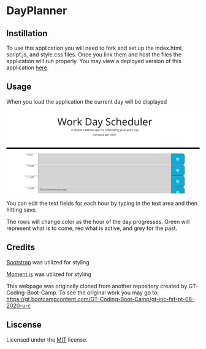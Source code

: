 # DayPlanner

## Instillation 

To  use this application you will need to fork and set up the index.html, script.js, and style.css files. Once you link them and host the files the application will run properly. You may view a deployed version of this application [here](https://bcshanken.github.io/DayPlanner/).
## Usage

When you load the application the current day will be displayed

![Application Image](https://github.com/bcshanken/DayPlanner/blob/main/Assets/Capture.JPG?raw=true)

You can edit the text fields for each hour by typing in the text area and then hitting save. 

The rows will change color as the  hour of the day progresses. Green will represent what is to come, red what is active, and grey for the past. 

## Credits

[Bootstrap](https://getbootstrap.com/) was utilized for styling

[Moment.js](https://momentjs.com//) was utilized for styling

This webpage was originally cloned from another repository created by GT-Coding-Boot-Camp. To see the original work you may go to: https://gt.bootcampcontent.com/GT-Coding-Boot-Camp/gt-inc-fsf-pt-08-2020-u-c


## Liscense

Licensed under the <a href="https://github.com/bcshanken/agencywork/blob/master/liscense.txt">MIT</a> license.